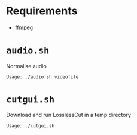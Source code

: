 
# Requirements

- [ffmpeg](https://johnvansickle.com/ffmpeg/releases/ffmpeg-release-amd64-static.tar.xz)

# `audio.sh`

Normalise audio

```
Usage: ./audio.sh videofile
```

# `cutgui.sh`

Download and run LosslessCut in a temp directory

```
Usage: ./cutgui.sh
```
